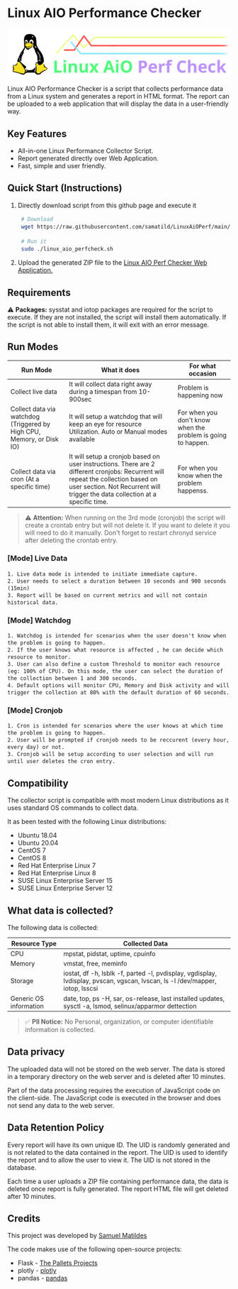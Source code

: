 # Linux AIO Performance Checker

<p float="left">

  <img src="assets/linuxaiologo.png" />

</p>

Linux AIO Performance Checker is a script that collects performance data from a Linux system and generates a report in HTML format. The report can be uploaded to a web application that will display the data in a user-friendly way.

## Key Features

- All-in-one Linux Performance Collector Script.
- Report generated directly over Web Application.
- Fast, simple and user friendly.

## Quick Start (Instructions)

1. Directly download script from this github page and execute it

   ```bash
    # Download
    wget https://raw.githubusercontent.com/samatild/LinuxAiOPerf/main/build/linux_aio_perfcheck.sh
    
    # Run it
    sudo ./linux_aio_perfcheck.sh
   ```



2. Upload the generated ZIP file to the [Linux AIO Perf Checker Web Application.](https://linuxaioperf.matildes.dev/)


## Requirements

⚠️ **Packages:** sysstat and iotop packages are required for the script to execute. If they are not installed, the script will install them automatically. If the script is not able to install them, it will exit with an error message.


## Run Modes


| Run Mode | What it does | For what occasion |  
|----------|----------|----------|
| Collect live data | It will collect data right away during a timespan from 10-900sec  | Problem is happening now |
| Collect data via watchdog (Triggered by High CPU, Memory, or Disk IO) | It will setup a watchdog that will keep an eye for resource Utilization. Auto or Manual modes available | For when you don't know when the problem is going to happen. | 
| Collect data via cron (At a specific time)  | It will setup a cronjob based on user instructions. There are 2 different cronjobs: Recurrent will repeat the collection based on user section. Not Recurrent will trigger the data collection at a specific time.  | For when you know when the problem happenss. |
 
   > ⚠️ **Attention:** When running on the 3rd mode (cronjob) the script will create a crontab entry but will not delete it. If you want to delete it you will need to do it manually. Don't forget to restart chronyd service after deleting the crontab entry.

### [Mode] Live Data

```
1. Live data mode is intended to initiate immediate capture.
2. User needs to select a duration between 10 seconds and 900 seconds (15min)
3. Report will be based on current metrics and will not contain historical data.
```
### [Mode] Watchdog

```
1. Watchdog is intended for scenarios when the user doesn't know when the problem is going to happen.
2. If the user knows what resource is affected , he can decide which resource to monitor.
3. User can also define a custom Threshold to monitor each resource (eg: 100% of CPU). On this mode, the user can select the duration of the collection between 1 and 300 seconds.
4. Default options will monitor CPU, Memory and Disk activity and will trigger the collection at 80% with the default duration of 60 seconds.

```
### [Mode] Cronjob

```
1. Cron is intended for scenarios where the user knows at which time the problem is going to happen.
2. User will be prompted if cronjob needs to be reccurent (every hour, every day) or not.
3. Cronjob will be setup according to user selection and will run until user deletes the cron entry.
```

## Compatibility

The collector script is compatible with most modern Linux distributions as it uses standard OS commands to collect data.

It as been tested with the following Linux distributions:

- Ubuntu 18.04
- Ubuntu 20.04
- CentOS 7
- CentOS 8
- Red Hat Enterprise Linux 7
- Red Hat Enterprise Linux 8
- SUSE Linux Enterprise Server 15
- SUSE Linux Enterprise Server 12


## What data is collected?

The following data is collected:

| Resource Type | Collected Data |
|----------|----------|
| CPU  | mpstat, pidstat, uptime, cpuinfo  |
| Memory   | vmstat, free, meminfo   |
| Storage   | iostat, df -h, lsblk -f, parted -l, pvdisplay, vgdisplay, lvdisplay, pvscan, vgscan, lvscan, ls -l /dev/mapper, iotop, lsscsi    |
| Generic OS information   | date, top, ps -H, sar, os-release, last installed updates, sysctl -a, lsmod, selinux/apparmor dettection |

> ✅ **PII Notice:** No Personal, organization, or computer identifiable information is collected.


## Data privacy

The uploaded data will not be stored on the web server. The data is stored in a temporary directory on the web server and is deleted after 10 minutes.

Part of the data processing requires the execution of JavaScript code on the client-side. The JavaScript code is executed in the browser and does not send any data to the web server.

## Data Retention Policy

Every report will have its own unique ID. The UID is randomly generated and is not related to the data contained in the report. The UID is used to identify the report and to allow the user to view it. The UID is not stored in the database. 

Each time a user uploads a ZIP file containing performance data, the data is deleted once report is fully generated. The report HTML file will get deleted after 10 minutes.

## Credits

This project was developed by [Samuel Matildes](https://github.com/samatild)

The code makes use of the following open-source projects:
- Flask - [
The Pallets Projects](https://palletsprojects.com/p/flask/)
- plotly - [
plotly](https://plotly.com/)
- pandas - [
pandas](https://pandas.pydata.org/)

